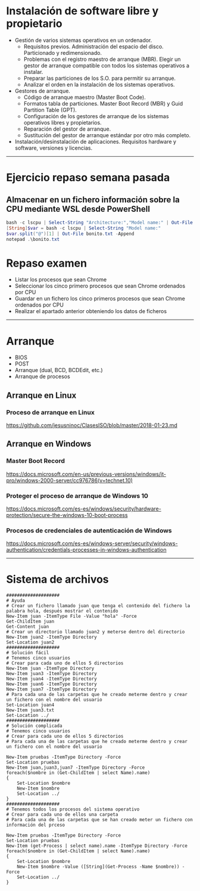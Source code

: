 # Instalación de software libre y propietario

- Gestión de varios sistemas operativos en un ordenador.
  - Requisitos previos. Administración del espacio del disco. Particionado y redimensionado.
  - Problemas con el registro maestro de arranque (MBR). Elegir un gestor de arranque compatible con todos los sistemas operativos a instalar.
  - Preparar las particiones de los S.O. para permitir su arranque.
  - Analizar el orden en la instalación de los sistemas operativos.
- Gestores de arranque.
  - Código de arranque maestro (Master Boot Code).
  - Formatos tabla de particiones. Master Boot Record (MBR) y Guid Partition Table (GPT).
  - Configuración de los gestores de arranque de los sistemas operativos libres y propietarios.
  - Reparación del gestor de arranque.
  - Sustitución del gestor de arranque estándar por otro más completo.
- Instalación/desinstalación de aplicaciones. Requisitos hardware y software, versiones y licencias.

---------------------

# Ejercicio repaso semana pasada
## Almacenar en un fichero información sobre la CPU mediante WSL desde PowerShell
```PowerShell
bash -c lscpu | Select-String "Architecture:","Model name:" | Out-File bonito.txt
[String]$var = bash -c lscpu | Select-String "Model name:"
$var.split("@")[1] | Out-File bonito.txt -Append
notepad .\bonito.txt
```

# Repaso examen
- Listar los procesos que sean Chrome
- Seleccionar los cinco primero procesos que sean Chrome ordenados por CPU
- Guardar en un fichero los cinco primeros procesos que sean Chrome ordenados por CPU
- Realizar el apartado anterior obteniendo los datos de ficheros

---------------------

# Arranque
- BIOS
- POST
- Arranque (dual, BCD, BCDEdit, etc.)
- Arranque de procesos

## Arranque en Linux
### Proceso de arranque en Linux
https://github.com/jesusninoc/ClasesISO/blob/master/2018-01-23.md

## Arranque en Windows
### Master Boot Record
https://docs.microsoft.com/en-us/previous-versions/windows/it-pro/windows-2000-server/cc976786(v=technet.10)
### Proteger el proceso de arranque de Windows 10
https://docs.microsoft.com/es-es/windows/security/hardware-protection/secure-the-windows-10-boot-process
### Procesos de credenciales de autenticación de Windows
https://docs.microsoft.com/es-es/windows-server/security/windows-authentication/credentials-processes-in-windows-authentication

---------------------

# Sistema de archivos

```Ejemplos básicos sobre el sistema de archivos en PowerShell
####################
# Ayuda
# Crear un fichero llamado juan que tenga el contenido del fichero la palabra hola, después mostrar el contenido
New-Item juan -ItemType File -Value "hola" -Force
Get-ChildItem juan
Get-Content juan
# Crear un directorio llamado juan2 y meterse dentro del directorio
New-Item juan2 -ItemType Directory
Set-Location juan2
####################
# Solución fácil
# Tenemos cinco usuarios
# Crear para cada uno de ellos 5 directorios
New-Item juan -ItemType Directory
New-Item juan3 -ItemType Directory
New-Item juan4 -ItemType Directory
New-Item juan6 -ItemType Directory
New-Item juan7 -ItemType Directory
# Para cada una de las carpetas que he creado meterme dentro y crear un fichero con el nombre del usuario
Set-Location juan4
New-Item juan3.txt
Set-Location ../
####################
# Solución complicada
# Tenemos cinco usuarios
# Crear para cada uno de ellos 5 directorios
# Para cada una de las carpetas que he creado meterme dentro y crear un fichero con el nombre del usuario
 
New-Item pruebas -ItemType Directory -Force
Set-Location pruebas
New-Item juan,juan3,juan7 -ItemType Directory -Force
foreach($nombre in (Get-ChildItem | select Name).name)
{
    Set-Location $nombre
    New-Item $nombre
    Set-Location ../
}
####################
# Tenemos todos los procesos del sistema operativo
# Crear para cada uno de ellos una carpeta
# Para cada una de las carpetas que se han creado meter un fichero con información del prceso
 
New-Item pruebas -ItemType Directory -Force
Set-Location pruebas
New-Item (get-Process | select name).name -ItemType Directory -Force
foreach($nombre in (Get-ChildItem | select Name).name)
{
    Set-Location $nombre
    New-Item $nombre -Value ([String](Get-Process -Name $nombre)) -Force
    Set-Location ../
}
```

